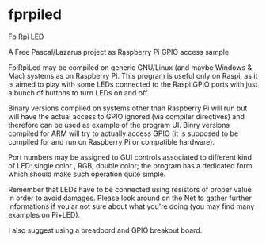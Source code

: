 # fprpiled
Fp Rpi LED

A Free Pascal/Lazarus project as Raspberry Pi GPIO access sample

FpiRpiLed may be compiled on generic GNU/Linux (and maybe Windows & Mac) systems as on Raspberry Pi. This program is useful only on Raspi, as it is aimed to play with some LEDs connected to the Raspi GPIO ports with just a bunch of buttons to turn LEDs on and off.

Binary versions compiled on systems other than Raspberry Pi will run but will have the actual access to GPIO ignored (via compiler directives) and therefore can be used as example of the program UI. Binry versions compiled for ARM will try to actually access GPIO (it is supposed to be compiled for and run on Raspberry Pi or compatible hardware).

Port numbers may be assigned to GUI controls associated to different kind of LED: single color , RGB, double color; the program has a dedicated form which should make such operation quite simple.

Remember that LEDs have to be connected using resistors of proper value in order to avoid damages. Please look around on the Net to gather further informations if you ar not sure about what you're doing (you may find many examples on Pi+LED).

I also suggest using a breadbord and GPIO breakout board.
